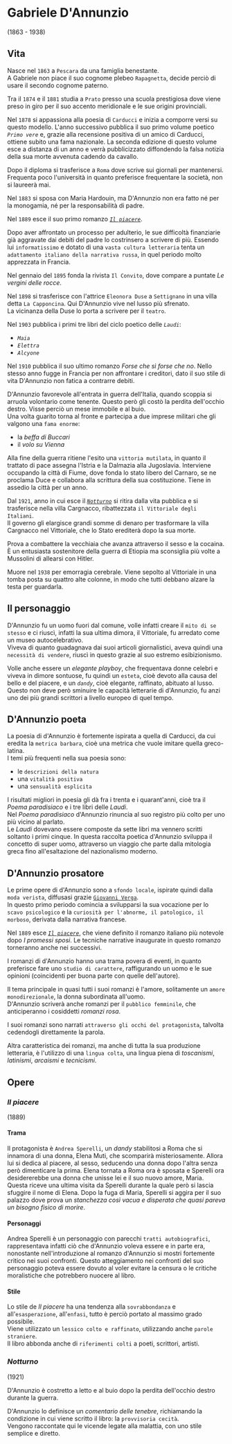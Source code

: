 # Gabriele D'Annunzio
(1863 - 1938)

## Vita

Nasce nel `1863` a `Pescara` da una famiglia benestante.\
A Gabriele non piace il suo cognome plebeo `Rapagnetta`, decide perciò di usare il secondo cognome paterno.

Tra il `1874` e il `1881` studia a `Prato` presso una scuola prestigiosa dove viene preso in giro per il suo accento meridionale e le sue origini provinciali.

Nel `1878` si appassiona alla poesia di `Carducci` e inizia a comporre versi su questo modello. L'anno successivo pubblica il suo primo volume poetico *`Primo vere`* e, grazie alla recensione positiva di un amico di Carducci, ottiene subito una fama nazionale. La seconda edizione di questo volume esce a distanza di un anno e verrà pubblicizzato diffondendo la falsa notizia della sua morte avvenuta cadendo da cavallo.

Dopo il diploma si trasferisce a `Roma` dove scrive sui giornali per mantenersi. Frequenta poco l'università in quanto preferisce frequentare la società, non si laureerà mai.

Nel `1883` si sposa con Maria Hardouin, ma D'Annunzio non era fatto né per la monogamia, né per la responsabilità di padre.

Nel `1889` esce il suo primo romanzo *[`Il piacere`][il-piacere]*.

Dopo aver affrontato un processo per adulterio, le sue difficoltà finanziarie già aggravate dai debiti del padre lo costrinsero a scrivere di più. Essendo lui `informatissimo` e dotato di una `vasta cultura letteraria` tenta un `adattamento italiano della narrativa russa`, in quel periodo molto apprezzata in Francia.

Nel gennaio del `1895` fonda la rivista `Il Convito`, dove compare a puntate *Le vergini delle rocce*.

Nel `1898` si trasferisce con l'attrice `Eleonora Duse` a `Settignano` in una villa detta `La Capponcina`. Qui D'Annunzio vive nel lusso più sfrenato.\
La vicinanza della Duse lo porta a scrivere per il `teatro`.

Nel `1903` pubblica i primi tre libri del ciclo poetico delle *`Laudi`*:
- *`Maia`*
- *`Elettra`*
- *`Alcyone`*

Nel `1910` pubblica il suo ultimo romanzo *Forse che sì forse che no*. Nello stesso anno fugge in Francia per non affrontare i creditori, dato il suo stile di vita D'Annunzio non fatica a contrarre debiti.

D'Annunzio favorevole all'entrata in guerra dell'Italia, quando scoppia si arruola volontario come tenente. Questo però gli costò la perdita dell'occhio destro. Visse perciò un mese immobile e al buio.\
Una volta guarito torna al fronte e partecipa a due imprese militari che gli valgono una `fama enorme`:
- la *beffa di Buccari*
- il *volo su Vienna*

Alla fine della guerra ritiene l'esito una `vittoria mutilata`, in quanto il trattato di pace assegna l'Istria e la Dalmazia alla Jugoslavia. Interviene occupando la città di Fiume, dove fonda lo stato libero del Carnaro, se ne proclama Duce e collabora alla scrittura della sua costituzione. Tiene in assedio la città per un anno.

Dal `1921`, anno in cui esce il *[`Notturno`][notturno]* si ritira dalla vita pubblica e si trasferisce nella villa Cargnacco, ribattezzata `il Vittoriale degli Italiani`.\
Il governo gli elargisce grandi somme di denaro per trasformare la villa Cargnacco nel Vittoriale, che lo Stato erediterà dopo la sua morte.

Prova a combattere la vecchiaia che avanza attraverso il sesso e la cocaina. È un entusiasta sostenitore della guerra di Etiopia ma sconsiglia più volte a Mussolini di allearsi con Hitler.

Muore nel `1938` per emorragia cerebrale. Viene sepolto al Vittoriale in una tomba posta su quattro alte colonne, in modo che tutti debbano alzare la testa per guardarla.

## Il personaggio

D'Annunzio fu un uomo fuori dal comune, volle infatti creare il `mito di se stesso` e ci riuscì, infatti la sua ultima dimora, il Vittoriale, fu arredato come un museo autocelebrativo.\
Viveva di quanto guadagnava dai suoi articoli giornalistici, aveva quindi una `necessità di vendere`, riuscì in questo grazie al suo estremo esibizionismo.

Volle anche essere un *elegante playboy*, che frequentava donne celebri e viveva in dimore sontuose, fu quindi un `esteta`, cioè devoto alla causa del bello e del piacere, e un *`dandy`*, cioè elegante, raffinato, abituato al lusso.\
Questo non deve però sminuire le capacità letterarie di d'Annunzio, fu anzi uno dei più grandi scrittori a livello europeo di quel tempo.

## D'Annunzio poeta

La poesia di d'Annunzio è fortemente ispirata a quella di Carducci, da cui eredita la `metrica barbara`, cioè una metrica che vuole imitare quella greco-latina.\
I temi più frequenti nella sua poesia sono:
- le `descrizioni della natura`
- una `vitalità positiva`
- una `sensualità esplicita`

I risultati migliori in poesia gli dà fra i trenta e i quarant'anni, cioè tra il *Poema paradisiaco* e i tre libri delle *Laudi*.\
Nel *Poema paradisiaco* d'Annunzio rinuncia al suo registro più colto per uno più vicino al parlato.\
Le *Laudi* dovevano essere composte da sette libri ma vennero scritti soltanto i primi cinque. In questa raccolta poetica d'Annunzio sviluppa il concetto di super uomo, attraverso un viaggio che parte dalla mitologia greca fino all'esaltazione del nazionalismo moderno.

## D'Annunzio prosatore

Le prime opere di d'Annunzio sono a `sfondo locale`, ispirate quindi dalla `moda verista`, diffusasi grazie [`Giovanni Verga`][giovanni-verga].\
In questo primo periodo comincia a svilupparsi la sua vocazione per lo `scavo psicologico` e la `curiosità per l'abnorme, il patologico, il morboso`, derivata dalla narrativa francese.

Nel `1889` esce *[`Il piacere`][il-piacere]*, che viene definito il romanzo italiano più notevole dopo *I promessi sposi*. Le tecniche narrative inaugurate in questo romanzo torneranno anche nei successivi.

I romanzi di d'Annunzio hanno una trama povera di eventi, in quanto preferisce fare uno `studio di carattere`, raffigurando un uomo e le sue opinioni (coincidenti per buona parte con quelle dell'autore).

Il tema principale in quasi tutti i suoi romanzi è l'amore, solitamente un `amore monodirezionale`, la donna subordinata all'uomo.\
D'Annunzio scriverà anche romanzi per il `pubblico femminile`, che anticiperanno i cosiddetti *romanzi rosa*.

I suoi romanzi sono narrati `attraverso gli occhi del protagonista`, talvolta cedendogli direttamente la parola.

Altra caratteristica dei romanzi, ma anche di tutta la sua produzione letteraria, è l'utilizzo di una `lingua colta`, una lingua piena di *toscanismi*, *latinismi*, *arcaismi* e *tecnicismi*.

## Opere

### *Il piacere*
(1889)

#### Trama

Il protagonista è `Andrea Sperelli`, un *dandy* stabilitosi a Roma che si innamora di una donna, Elena Muti, che scomparirà misteriosamente. Allora lui si dedica al piacere, al sesso, seducendo una donna dopo l'altra senza però dimenticare la prima. Elena tornata a Roma ora è sposata e Sperelli ora desidererebbe una donna che unisse lei e il suo nuovo amore, Maria. Questa riceve una ultima visita da Sperelli durante la quale però si lascia sfuggire il nome di Elena. Dopo la fuga di Maria, Sperelli si aggira per il suo palazzo dove prova un *stanchezza così vacua e disperata che quasi pareva un bisogno fisico di morire*.

#### Personaggi

Andrea Sperelli è un personaggio con parecchi `tratti autobiografici`, rappresentava infatti ciò che d'Annunzio voleva essere e in parte era, nonostante nell'introduzione al romanzo d'Annunzio si mostri fortemente critico nei suoi confronti. Questo atteggiamento nei confronti del suo personaggio poteva essere dovuto al voler evitare la censura o le critiche moralistiche che potrebbero nuocere al libro.

#### Stile

Lo stile de *Il piacere* ha una tendenza alla `sovrabbondanza` e all'`esasperazione`, all'`enfasi`, tutto è perciò portato al massimo grado possibile.\
Viene utilizzato un `lessico colto e raffinato`, utilizzando anche `parole straniere`.\
Il libro abbonda anche di `riferimenti colti` a poeti, scrittori, artisti.

### *Notturno*
(1921)

D'Annunzio è costretto a letto e al buio dopo la perdita dell'occhio destro durante la guerra.

D'Annunzio lo definisce un *comentario delle tenebre*, richiamando la condizione in cui viene scritto il libro: la `provvisoria cecità`.\
Vengono raccontate qui le vicende legate alla malattia, con uno stile semplice e diretto.

[giovanni-verga]: Giovanni-Verga.md
[il-piacere]: #il-piacere
[notturno]: #notturno
